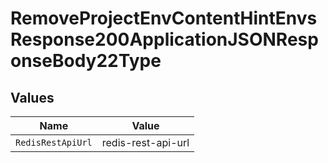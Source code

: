 # RemoveProjectEnvContentHintEnvsResponse200ApplicationJSONResponseBody22Type


## Values

| Name               | Value              |
| ------------------ | ------------------ |
| `RedisRestApiUrl`  | redis-rest-api-url |